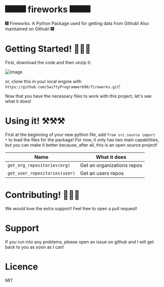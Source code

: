 # 🎆🎆🎆 fireworks 🎆🎆🎆

🎆 Fireworks. A Python Package used for getting data from Github! Also maintained on Github! 🎆

# Getting Started! 🚀🚀🚀

First, download the code and then unzip it:

![image](https://user-images.githubusercontent.com/68472469/173430910-b505be5e-bdab-4e12-9fa1-96bbea5397a7.png)

or, clone this in your local engine with `https://github.com/SwiftyProgrammer690/fireworks.git`!

Now that you have the necessary files to work with this project, let's see what it does!

# Using it! ⚒⚒⚒

First at the beginning of your new python file, add `from src.source import *` to load the files for the package!
For now, it only has two main capabilities, but you can make it better because, after all, this is an open source project!

| Name  | What it does |
| ------------- | ------------- |
| `get_org_repositories(org)`  | Get an organizations repos  |
| `get_user_repositories(user)`  | Get an users repos  |

# Contributing! 🤝🤝🤝

We would love the extra support! Feel free to open a pull request!

# Support

If you run into any problems, please open an issue on github and I will get back to you as soon as I can!

# Licence

MIT
